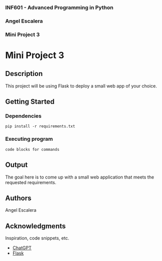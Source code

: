 ### INF601 - Advanced Programming in Python
### Angel Escalera
### Mini Project 3


# Mini Project 3

## Description

This project will be using Flask to deploy a small web app of your choice. 

## Getting Started

### Dependencies

```
pip install -r requirements.txt
```


### Executing program

```
code blocks for commands
```

## Output

The goal here is to come up with a small web application that meets the requested requirements.

## Authors

Angel Escalera

## Acknowledgments

Inspiration, code snippets, etc.
* [ChatGPT](https://chatgpt.com/c/67293bc9-0c3c-8001-b67e-66a2e539f0b5)
* [Flask](https://flask.palletsprojects.com/en/stable/)




